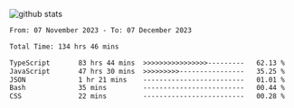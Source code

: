 
![github stats](https://github-readme-stats.vercel.app/api?username=realmahd1&show_icons=true&theme=codeSTACKr&hide_rank=true&count_private=true)

<!--START_SECTION:waka-->

```txt
From: 07 November 2023 - To: 07 December 2023

Total Time: 134 hrs 46 mins

TypeScript       83 hrs 44 mins  >>>>>>>>>>>>>>>>---------   62.13 %
JavaScript       47 hrs 30 mins  >>>>>>>>>----------------   35.25 %
JSON             1 hr 21 mins    -------------------------   01.01 %
Bash             35 mins         -------------------------   00.44 %
CSS              22 mins         -------------------------   00.28 %
```

<!--END_SECTION:waka-->
